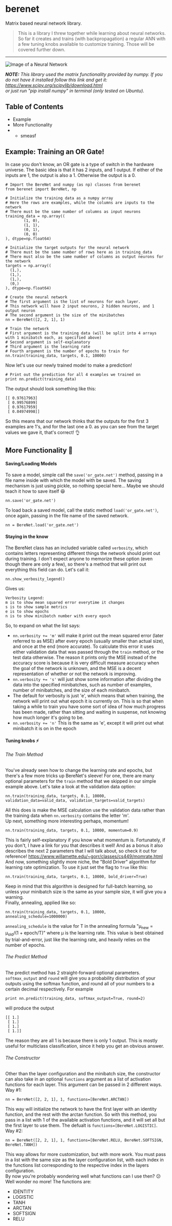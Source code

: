 # berenet
Matrix based neural network library.

> This is a library I threw together while learning about neural networks. So far it creates and trains (with backpropagation)
a regular ANN with a few tuning knobs available to customize training. Those will be covered further down.

<hr>

![Image of a Neural Network](https://upload.wikimedia.org/wikipedia/commons/thumb/e/e4/Artificial_neural_network.svg/2000px-Artificial_neural_network.svg.png)

_**NOTE:** This library used the matrix functionality provided by numpy. If you do not have it installed follow this link and get it:
https://www.scipy.org/scipylib/download.html  
or just run "pip install numpy" in terminal (only tested on Ubuntu)._

## Table of Contents
* Example
* More Functionality
* * smeasf

## Example: Training an OR Gate!

In case you don't know, an OR gate is a type of switch in the hardware universe. The basic idea is that it has 2 inputs, and 1 output. If either of the inputs are 1, the output is also a 1. Otherwise the output is a 0.

```
# Import the BereNet and numpy (as np) classes from berenet
from berenet import BereNet, np

# Initialize the training data as a numpy array
# Here the rows are examples, while the columns are inputs to the network
# There must be the same number of columns as input neurons
training_data = np.array((
		(1, 0),
		(1, 1),
		(0, 1),
		(0, 0)
), dtype=np.float64)

# Initialize the target outputs for the neural network
# There must be the same number of rows here as in training_data
# There must also be the same number of columns as output neurons for the network
targets = np.array((
  (1,),
  (1,),
  (1,),
  (0,)
), dtype=np.float64)

# Create the neural network
# The first argument is the list of neurons for each layer.
# This network will have 2 input neurons, 2 hidden neurons, and 1 output neuron
# The second argument is the size of the minibatches
nn = BereNet([2, 2, 1], 1)

# Train the network
# First argument is the training data (will be split into 4 arrays with 1 minibatch each, as specified above)
# Second argument is self-explanatory
# Third argument is the learning rate
# Fourth argument is the number of epochs to train for
nn.train(training_data, targets, 0.1, 10000)
```
Now let's use our newly trained model to make a prediction!
```
# Print out the prediction for all 4 examples we trained on
print nn.predict(training_data)
```
The output should look something like this: 
```
[[ 0.97617963]
 [ 0.99576899]
 [ 0.97617959]
 [ 0.04974998]]
```
So this means that our network thinks that the outputs for the first 3 examples are 1's, and for the last one a 0. as you can see from the target values we gave it, that's correct! :ok_hand:

## More Functionality :muscle:

#### Saving/Loading Models
To save a model, simple call the `save('or_gate.net')` method, passing in a file name inside with which the model with be saved. The saving mechanism is just using pickle, so nothing special here... Maybe we should teach it how to save itself :laughing:
```
nn.save('or_gate.net')
```
To load back a saved model, call the static method `load('or_gate.net')`, once again, passing in the file name of the saved network.
```
nn = BereNet.load('or_gate.net')
```

#### Staying in the know
The BereNet class has an included variable called `verbosity`, which contains letters representing different things the network should print out during training. I don't expect anyone to memorize these option (even though there are only a few), so there's a method that will print out everything this field can do. Let's call it:
```
nn.show_verbosity_legend()
```
Gives us:
```
Verbosity Legend:
m is to show mean squared error everytime it changes
s is to show sample metrics
e is to show epochs
n is to show minibatch number with every epoch
```
So, to expand on what the list says:
* `nn.verbosity += 'm'` will make it print out the mean squared error (later referred to as MSE) after every epoch (usually smaller than actual size), and once at the end (more accurate). To calculate this error it uses either validation data that was passed through the `train` method, or the test data otherwise. The reason it prints only the MSE instead of the accuracy score is because it is very difficult measure accuracy when the goal of the network is unknown, and the MSE is a decent representation of whether or not the network is improving.
* `nn.verbosity += 's'` will just show some information after dividing the data into the specified minibatches, such as number of examples, number of minibatches, and the size of each minibatch.
* The default for verbosity is just 'e', which means that when training, the network will print out what epoch it is currently on. This is so that when taking a while to train you have some sort of idea of how much progress has been made, rather than sitting and waiting in suspense, not knowing how much longer it's going to be.
* `nn.verbosity += 'n'` This is the same as 'e', except it will print out what minibatch it is on in the epoch

#### Tuning knobs :zap:
###### The Train Method
You've already seen how to change the learning rate and epochs, but there's a few more tricks up BereNet's sleeve!
For one, there are many optional parameters for the `train` method that we skipped in our simple example above.
Let's take a look at the validation data option:
```
nn.train(training_data, targets, 0.1, 10000, validation_data=valid_data, validation_targets=valid_targets)
```
All this does is make the MSE calculation use the validation data rather than the training data when `nn.verbosity` contains the letter 'm'.  
Up next, something more interesting perhaps, momentum!
```
nn.train(training_data, targets, 0.1, 10000, momentum=0.9)
```
This is fairly self-explanatory if you know what momentum is. Fortunately, if you don't, I have a link for you that describes it well! And as a bonus it also describes the next 2 parameters that I will talk about, so check it out for reference!
https://www.willamette.edu/~gorr/classes/cs449/momrate.html  
And now, something slightly more niche, the "Bold Driver" algorithm for learning rate optimization. To use it just set the flag to `True` like this:
```
nn.train(training_data, targets, 0.1, 10000, bold_driver=True)
```
Keep in mind that this algorithm is designed for full-batch learning, so unless your minibatch size is the same as your sample size, it will give you a warning.  
Finally, annealing, applied like so:
```
nn.train(training_data, targets, 0.1, 10000, annealing_schedule=1000000)
```
`annealing_schedule` is the value for T in the annealing formula "µ<sub>new</sub> = µ<sub>old</sub>/(1 + epoch/T)" where µ is the learning rate. This value is best obtained by trial-and-error, just like the learning rate, and heavily relies on the number of epochs.

###### The Predict Method
The predict method has 2 straight-forward optional parameters. `softmax_output` and `round` will give you a probability distribution of your outputs using the softmax function, and round all of your numbers to a certain decimal respectively. For example
```
print nn.predict(training_data, softmax_output=True, round=2)
```
will produce the output
```
[[ 1.]
 [ 1.]
 [ 1.]
 [ 1.]]
```
The reason they are all 1 is because there is only 1 output. This is mostly useful for multiclass classification, since it help you get an obvious answer.

###### The Constructor
Other than the layer configuration and the minibatch size, the constructor can also take in an optional `functions` argument as a list of activation functions for each layer. This argument can be passed in 2 different ways.  
Way #1:
```
nn = BereNet([2, 2, 1], 1, functions=[BereNet.ARCTAN])
```
This way will initialize the network to have the first layer with an identity function, and the rest with the arctan function. So with this method, you pass in a list with 1 of the available activation functions, and it will set all but the first layer to use them. The defualt is `functions=[BereNet.LOGISTIC]`.  
Way #2:
```
nn = BereNet([2, 2, 1], 1, functions=[BereNet.RELU, BereNet.SOFTSIGN, BereNet.TANH])
```
This way allows for more customization, but with more work. You must pass in a list with the same size as the layer configuration list, with each index in the functions list corresponding to the respective index in the layers configuration.  
By now you're probably wondering well what functions can I use then? :confused: Well wonder no more!
The functions are:
* IDENTITY
* LOGISTIC
* TANH
* ARCTAN
* SOFTSIGN
* RELU
